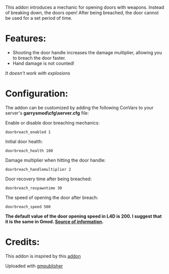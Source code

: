 This addon introduces a mechanic for opening doors with weapons. Instead of breaking down, the doors open! After being breached, the door cannot be used for a set period of time.

# Features:

- Shooting the door handle increases the damage multiplier, allowing you to breach the door faster.
- Hand damage is not counted!

_It doesn't work with explosions_

# Configuration: 

The addon can be customized by adding the following ConVars to your server's **garrysmod\cfg\server.cfg** file:

Enable or disable door breaching mechanics:

```doorbreach_enabled 1```

Initial door health: 

```doorbreach_health 100```

Damage multiplier when hitting the door handle: 

```doorbreach_handlemultiplier 2```

Door recovery time after being breached: 

```doorbreach_respawntime 30```

The speed of opening the door after breach: 

```doorbreach_speed 500```
    
**The default value of the door opening speed in L4D is 200. I suggest that it is the same in Gmod. [Source of information](https://developer.valvesoftware.com/wiki/Prop_door_rotating#Inputs).**

# Credits:
This addon is inspired by this [addon](https://steamcommunity.com/sharedfiles/filedetails/?id=701492572&searchtext) 

Uploaded with [gmpublisher](https://github.com/WilliamVenner/gmpublisher)
